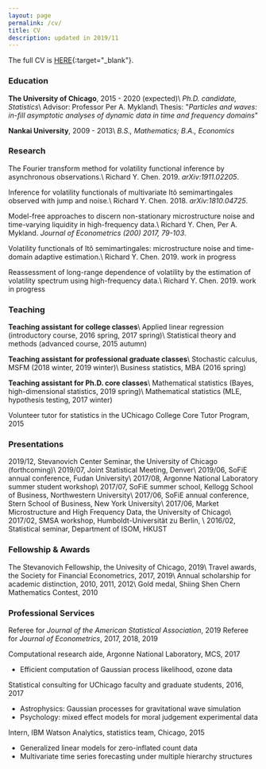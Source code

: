 ```yaml
---
layout: page
permalink: /cv/
title: CV
description: updated in 2019/11
---
```

The full CV is [HERE](/assets/pdf/RichardCHEN_CV.pdf){:target="_blank"}.

### Education
**The University of Chicago**, 2015 - 2020 (expected)\\
*Ph.D. candidate, Statistics*\\
Advisor: Professor Per A. Mykland\\
Thesis: "*Particles and waves: in-fill asymptotic analyses of dynamic data in  time and frequency domains*"

**Nankai University**, 2009 - 2013\\
*B.S., Mathematics; B.A., Economics*


### Research
The Fourier transform method for volatility functional inference by asynchronous observations.\\
Richard Y. Chen. 2019. *arXiv:1911.02205*.

Inference for volatility functionals of multivariate Itô semimartingales observed with jump and noise.\\
Richard Y. Chen. 2018. *arXiv:1810.04725*.

Model-free approaches to discern non-stationary microstructure noise and time-varying liquidity in high-frequency data.\\
Richard Y. Chen, Per A. Mykland. *Journal of Econometrics (200) 2017, 79-103*.

Volatility functionals of Itô semimartingales: microstructure noise and time-domain adaptive estimation.\\
Richard Y. Chen. 2019. work in progress

Reassessment of long-range dependence of volatility by the estimation of volatility spectrum using high-frequency data.\\
Richard Y. Chen. 2019. work in progress



### Teaching
**Teaching assistant for college classes**\\
Applied linear regression (introductory course, 2016 spring, 2017 spring)\\
Statistical theory and methods (advanced course, 2015 autumn)

**Teaching assistant for professional graduate classes**\\
Stochastic calculus, MSFM (2018 winter, 2019 winter)\\
Business statistics, MBA (2016 spring)

**Teaching assistant for Ph.D. core classes**\\
Mathematical statistics (Bayes, high-dimensional statistics, 2019 spring)\\
Mathematical statistics (MLE, hypothesis testing, 2017 winter)

Volunteer tutor for statistics in the UChicago College Core Tutor Program, 2015


### Presentations
2019/12, Stevanovich Center Seminar, the University of Chicago (forthcoming)\\
2019/07, Joint Statistical Meeting, Denver\\
2019/06, SoFiE annual conference, Fudan University\\
2017/08, Argonne National Laboratory summer student workshop\\
2017/07, SoFiE summer school, Kellogg School of Business, Northwestern University\\
2017/06, SoFiE annual conference, Stern School of Business, New York University\\
2017/06, Market Microstructure and High Frequency Data, the University of Chicago\\
2017/02, SMSA workshop, Humboldt-Universität zu Berlin, \\
2016/02, Statistical seminar, Department of ISOM, HKUST


### Fellowship & Awards
The Stevanovich Fellowship, the Univesity of Chicago, 2019\\
Travel awards, the Society for Financial Econometrics, 2017, 2019\\
Annual scholarship for academic distinction, 2010, 2011, 2012\\
Gold medal, Shiing Shen Chern Mathematics Contest, 2010


### Professional Services
Referee for *Journal of the American Statistical Association*, 2019
Referee for *Journal of Econometrics*, 2017, 2018, 2019

Computational research aide, Argonne National Laboratory, MCS, 2017
* Efficient computation of Gaussian process likelihood, ozone data

Statistical consulting for UChicago faculty and graduate students, 2016, 2017
* Astrophysics: Gaussian processes for gravitational wave simulation
* Psychology: mixed effect models for moral judgement experimental data

Intern, IBM Watson Analytics, statistics team, Chicago, 2015
* Generalized linear models for zero-inflated count data
* Multivariate time series forecasting under multiple hierarchy structures
